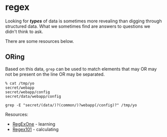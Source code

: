 # regex

Looking for ***types*** of data is sometimes more revealing than digging through structured data. What we sometimes find are answers to questions we didn't think to ask.

There are some resources below.

## ORing

Based on this data, `grep` can be used to match elements that may OR may not be present on the line OR may be separated.

```shell
% cat /tmp/yo
secret/webapp
secret/webapp/config
secret/data/webapp/config
```

```shell
grep -E "secret/(data/)?(common/)?webapp(/config)?" /tmp/yo
```

Resources:

- [RegExOne] - learning
- [Regex101] - calculating

<!-- docs/refs -->

[Regex101]:https://regex101.com/
[RegExOne]:https://regexone.com/

